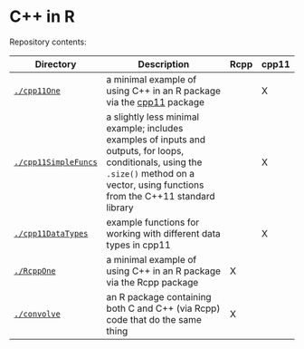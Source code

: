 # C++ in R

Repository contents:

| Directory      | Description | Rcpp | cpp11
| ----------- | ----------- | --------- | -----------|
| [`./cpp11One`](https://github.com/thisisnic/cpp_in_r/tree/main/cpp11One) | a minimal example of using C++ in an R package via the [cpp11](https://cpp11.r-lib.org/) package       |  |  X  |
| [`./cpp11SimpleFuncs`](https://github.com/thisisnic/cpp_in_r/tree/main/cpp11SimpleFuncs) | a slightly less minimal example; includes examples of inputs and outputs, for loops, conditionals, using the `.size()` method on a vector, using functions from the C++11 standard library  |   |  X  |
| [`./cpp11DataTypes`](https://github.com/thisisnic/cpp_in_r/tree/main/cpp11DataTypes) | example functions for working with different data types in cpp11     |  |  X  |
| [`./RcppOne`](https://github.com/thisisnic/cpp_in_r/tree/main/RcppOne) | a minimal example of using C++ in an R package via the Rcpp package | X |  |
| [`./convolve`](https://github.com/thisisnic/cpp_in_r/tree/main/convolve) | an R package containing both C and C++ (via Rcpp) code that do the same thing | X |   |

